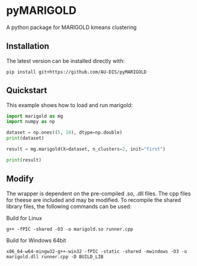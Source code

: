# pyMARIGOLD
A python package for MARIGOLD kmeans clustering

## Installation
The latest version can be installed directly with:

```shell
pip install git+https://github.com/AU-DIS/pyMARIGOLD
```

## Quickstart

This example shows how to load and run marigold:

```python
import marigold as mg 
import numpy as np

dataset = np.ones((5, 10), dtype=np.double)
print(dataset)

result = mg.marigold(X=dataset, n_clusters=2, init="first")

print(result)
```

## Modify
The wrapper is dependent on the pre-compiled .so, .dll files.
The cpp files for theese are included and may be modified. To recompile the shared library files, the following commands can be used:

Build for Linux
```shell
g++ -fPIC -shared -O3 -o marigold.so runner.cpp
```
Build for Windows 64bit
```shell
x86_64-w64-mingw32-g++-win32 -fPIC -static -shared -mwindows -O3 -o marigold.dll runner.cpp -D BUILD_LIB
```
